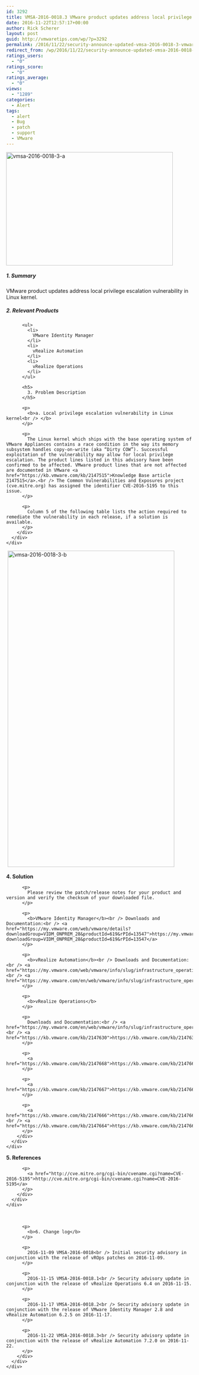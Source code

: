 ```yaml
---
id: 3292
title: VMSA-2016-0018.3 VMware product updates address local privilege escalation vulnerability in Linux kernel
date: 2016-11-22T12:57:17+00:00
author: Rick Scherer
layout: post
guid: http://vmwaretips.com/wp/?p=3292
permalink: /2016/11/22/security-announce-updated-vmsa-2016-0018-3-vmware-product-updates-address-local-privilege-escalation-vulnerability-in-linux-kernel/
redirect_from: /wp/2016/11/22/security-announce-updated-vmsa-2016-0018-3-vmware-product-updates-address-local-privilege-escalation-vulnerability-in-linux-kernel/
ratings_users:
  - "0"
ratings_score:
  - "0"
ratings_average:
  - "0"
views:
  - "1289"
categories:
  - Alert
tags:
  - alert
  - Bug
  - patch
  - support
  - VMware
---
```

[<img class="alignnone wp-image-3316" src="http://vmwaretips.com/wp/wp-content/uploads/2016/11/vmsa-2016-0018-3-a.jpg" alt="vmsa-2016-0018-3-a" width="450" height="306" srcset="http://vmwaretips.com/wp/wp-content/uploads/2016/11/vmsa-2016-0018-3-a.jpg 559w, http://vmwaretips.com/wp/wp-content/uploads/2016/11/vmsa-2016-0018-3-a-300x204.jpg 300w" sizes="(max-width: 450px) 100vw, 450px" />](http://vmwaretips.com/wp/wp-content/uploads/2016/11/vmsa-2016-0018-3-a.jpg)
  


##### 1. Summary

VMware product updates address local privilege escalation vulnerability in Linux kernel.

<div class="paragraphText parbase section">
  <div class="section-custom ">
    <div class="container-fluid">
      <div class="row">
        <div class="col-md-12">
          <h5>
            2. Relevant Products
          </h5>
          
          <ul>
            <li>
              VMware Identity Manager
            </li>
            <li>
              vRealize Automation
            </li>
            <li>
              vRealize Operations
            </li>
          </ul>
          
          <h5>
            3. Problem Description
          </h5>
          
          <p>
            <b>a. Local privilege escalation vulnerability in Linux kernel<br /> </b>
          </p>
          
          <p>
            The Linux kernel which ships with the base operating system of VMware Appliances contains a race condition in the way its memory subsystem handles copy-on-write (aka “Dirty COW”). Successful exploitation of the vulnerability may allow for local privilege escalation. The product lines listed in this advisory have been confirmed to be affected. VMware product lines that are not affected are documented in VMware <a href="https://kb.vmware.com/kb/2147515">Knowledge Base article 2147515</a>.<br /> The Common Vulnerabilities and Exposures project (cve.mitre.org) has assigned the identifier CVE-2016-5195 to this issue.
          </p>
          
          <p>
            Column 5 of the following table lists the action required to remediate the vulnerability in each release, if a solution is available.
          </p>
        </div>
      </div>
    </div>
  </div>
</div>

<div class="comparisonTable section">
   <a href="http://vmwaretips.com/wp/wp-content/uploads/2016/11/vmsa-2016-0018-3-b.jpg"><img class="alignnone wp-image-3317" src="http://vmwaretips.com/wp/wp-content/uploads/2016/11/vmsa-2016-0018-3-b.jpg" alt="vmsa-2016-0018-3-b" width="450" height="854" srcset="http://vmwaretips.com/wp/wp-content/uploads/2016/11/vmsa-2016-0018-3-b.jpg 556w, http://vmwaretips.com/wp/wp-content/uploads/2016/11/vmsa-2016-0018-3-b-158x300.jpg 158w, http://vmwaretips.com/wp/wp-content/uploads/2016/11/vmsa-2016-0018-3-b-540x1024.jpg 540w" sizes="(max-width: 450px) 100vw, 450px" /></a>
</div>

<div class="paragraphText parbase section">
  <div class="section-custom ">
    <div class="container-fluid">
      <div class="row">
        <div class="col-md-12">
          <p>
            <b>4. Solution</b>
          </p>
          
          <p>
            Please review the patch/release notes for your product and version and verify the checksum of your downloaded file.
          </p>
          
          <p>
            <b>VMware Identity Manager</b><br /> Downloads and Documentation:<br /> <a href="https://my.vmware.com/web/vmware/details?downloadGroup=VIDM_ONPREM_28&productId=619&rPId=13547">https://my.vmware.com/web/vmware/details?downloadGroup=VIDM_ONPREM_28&productId=619&rPId=13547</a>
          </p>
          
          <p>
            <b>vRealize Automation</b><br /> Downloads and Documentation:<br /> <a href="https://my.vmware.com/web/vmware/info/slug/infrastructure_operations_management/vmware_vrealize_automation/6_2">https://my.vmware.com/web/vmware/info/slug/infrastructure_operations_management/vmware_vrealize_automation/6_2</a><br /> <a href="https://my.vmware.com/en/web/vmware/info/slug/infrastructure_operations_management/vmware_vrealize_automation/7_2">https://my.vmware.com/en/web/vmware/info/slug/infrastructure_operations_management/vmware_vrealize_automation/7_2</a>
          </p>
          
          <p>
            <b>vRealize Operations</b>
          </p>
          
          <p>
            Downloads and Documentation:<br /> <a href="https://my.vmware.com/en/web/vmware/info/slug/infrastructure_operations_management/vmware_vrealize_operations/6_4">https://my.vmware.com/en/web/vmware/info/slug/infrastructure_operations_management/vmware_vrealize_operations/6_4</a><br /> <a href="https://kb.vmware.com/kb/2147630">https://kb.vmware.com/kb/2147630</a>
          </p>
          
          <p>
            <a href="https://kb.vmware.com/kb/2147668">https://kb.vmware.com/kb/2147668</a>
          </p>
          
          <p>
            <a href="https://kb.vmware.com/kb/2147667">https://kb.vmware.com/kb/2147667</a>
          </p>
          
          <p>
            <a href="https://kb.vmware.com/kb/2147666">https://kb.vmware.com/kb/2147666</a><br /> <a href="https://kb.vmware.com/kb/2147664">https://kb.vmware.com/kb/2147664</a>
          </p>
        </div>
      </div>
    </div>
  </div>
</div>

<div class="paragraphText parbase section">
  <div class="section-custom ">
    <div class="container-fluid">
      <div class="row">
        <div class="col-md-12">
          <p>
            <b>5. References</b>
          </p>
          
          <p>
            <a href="http://cve.mitre.org/cgi-bin/cvename.cgi?name=CVE-2016-5195">http://cve.mitre.org/cgi-bin/cvename.cgi?name=CVE-2016-5195</a>
          </p>
        </div>
      </div>
    </div>
  </div>
</div>

<div class="paragraphText parbase section">
  <div class="section-custom ">
    <div class="container-fluid">
      <div class="row">
        <div class="col-md-12">
          <p>
            &nbsp;
          </p>
          
          <p>
            <b>6. Change log</b>
          </p>
          
          <p>
            2016-11-09 VMSA-2016-0018<br /> Initial security advisory in conjunction with the release of vROps patches on 2016-11-09.
          </p>
          
          <p>
            2016-11-15 VMSA-2016-0018.1<br /> Security advisory update in conjunction with the release of vRealize Operations 6.4 on 2016-11-15.
          </p>
          
          <p>
            2016-11-17 VMSA-2016-0018.2<br /> Security advisory update in conjunction with the release of VMware Identity Manager 2.8 and vRealize Automation 6.2.5 on 2016-11-17.
          </p>
          
          <p>
            2016-11-22 VMSA-2016-0018.3<br /> Security advisory update in conjunction with the release of vRealize Automation 7.2.0 on 2016-11-22.
          </p>
        </div>
      </div>
    </div>
  </div>
</div>
